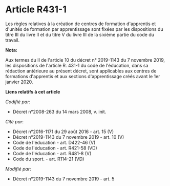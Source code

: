 # Article R431-1

Les règles relatives à la création de centres de formation d'apprentis et d'unités de formation par apprentissage sont fixées
par les dispositions du titre III du livre II et du titre V du livre III de la sixième partie du code du travail.

**Nota:**

Aux termes du II de l'article 10 du décret n° 2019-1143 du 7 novembre 2019, les dispositions de l'article R. 431-1 du code de
l'éducation, dans sa rédaction antérieure au présent décret, sont applicables aux centres de formations d'apprentis et aux
sections d'apprentissage créés avant le 1er janvier 2020.

**Liens relatifs à cet article**

_Codifié par_:

  - Décret n°2008-263 du 14 mars 2008, v. init.

_Cité par_:

  - Décret n°2016-1171 du 29 août 2016 - art. 15 (V)
  - Décret n°2019-1143 du 7 novembre 2019 - art. 10 (V)
  - Code de l'éducation - art. D422-46 (V)
  - Code de l'éducation - art. R421-58 (VD)
  - Code de l'éducation - art. R481-8 (V)
  - Code du sport. - art. R114-21 (VD)

_Modifié par_:

  - Décret n°2019-1143 du 7 novembre 2019 - art. 5
